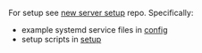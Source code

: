 For setup see [new server setup](https://github.com/dskleingeld/new-server-setup) repo. Specifically:
 - example systemd service files in [config](https://github.com/dskleingeld/new-server-setup/tree/main/config)
 - setup scripts in [setup](https://github.com/dskleingeld/new-server-setup/tree/main/setup)
